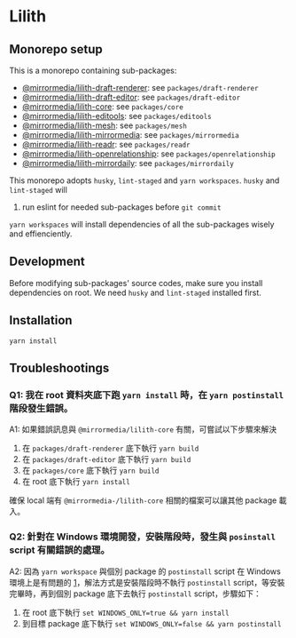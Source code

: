 # Lilith

## Monorepo setup
This is a monorepo containing sub-packages:
- [@mirrormedia/lilith-draft-renderer](./packages/draft-renderer): see `packages/draft-renderer`
- [@mirrormedia/lilith-draft-editor](./packages/draft-editor): see `packages/draft-editor`
- [@mirrormedia/lilith-core](./packages/core): see `packages/core`
- [@mirrormedia/lilith-editools](./packages/editools): see `packages/editools`
- [@mirrormedia/lilith-mesh](./packages/mesh): see `packages/mesh`
- [@mirrormedia/lilith-mirrormedia](./packages/mirrormedia): see `packages/mirrormedia`
- [@mirrormedia/lilith-readr](./packages/readr): see `packages/readr`
- [@mirrormedia/lilith-openrelationship](./packages/openrelationship): see `packages/openrelationship`
- [@mirrormedia/lilith-mirrordaily](./packages/mirrordaily): see `packages/mirrordaily`

This monorepo adopts `husky`, `lint-staged` and `yarn workspaces`. 
`husky` and `lint-staged` will 
1. run eslint for needed sub-packages before `git commit`

`yarn workspaces` will install dependencies of all the sub-packages wisely and effienciently.

## Development
Before modifying sub-packages' source codes, make sure you install dependencies on root. 
We need `husky` and `lint-staged` installed first.

## Installation
`yarn install`

## Troubleshootings
### Q1: 我在 root 資料夾底下跑 `yarn install` 時，在 `yarn postinstall` 階段發生錯誤。

A1: 如果錯誤訊息與 `@mirrormedia/lilith-core` 有關，可嘗試以下步驟來解決

1. 在 `packages/draft-renderer` 底下執行 `yarn build`
2. 在 `packages/draft-editor` 底下執行 `yarn build`
3. 在 `packages/core` 底下執行 `yarn build`
4. 在 root 底下執行 `yarn install`

確保 local 端有 `@mirrormedia-/lilith-core` 相關的檔案可以讓其他 package 載入。

### Q2: 針對在 Windows 環境開發，安裝階段時，發生與 `posinstall` script 有關錯誤的處理。

A2: 因為 `yarn workspace` 與個別 package 的 `postinstall` script 在 Windows 環境上是有問題的 [1](https://github.com/yarnpkg/yarn/issues/7694)，解法方式是安裝階段時不執行 `postinstall` script，等安裝完畢時，再到個別 package 底下去執行 `postinstall` script，步驟如下：
1. 在 root 底下執行 `set WINDOWS_ONLY=true && yarn install`
2. 到目標 package 底下執行 `set WINDOWS_ONLY=false && yarn postinstall`



